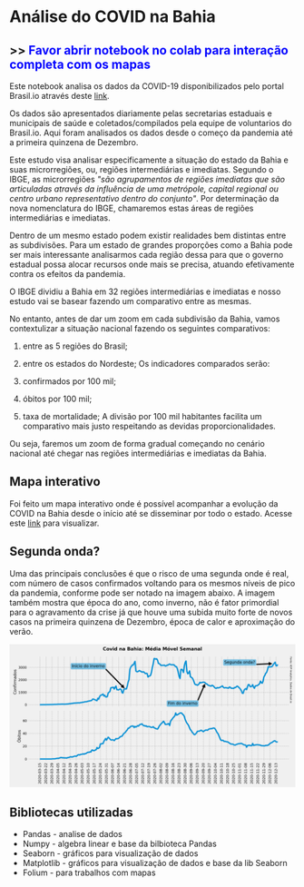 # Análise do COVID na Bahia
## >> <span style="color:blue"> Favor abrir notebook no colab para interação completa com os mapas </span>

Este notebook analisa os dados da COVID-19 disponibilizados pelo portal Brasil.io através deste [link](https://brasil.io/dataset/covid19/caso/).

Os dados são apresentados diariamente pelas secretarias estaduais e municipais de saúde e coletados/compilados pela equipe de voluntarios do Brasil.io. Aqui foram analisados os dados desde o começo da pandemia até a primeira quinzena de Dezembro.

Este estudo visa analisar especificamente a situação do estado da Bahia e suas microrregiões, ou, regiões intermediárias e imediatas. Segundo o IBGE, as microrregiões *"são agrupamentos de regiões imediatas que são articuladas através da influência de uma metrópole, capital regional ou centro urbano representativo dentro do conjunto"*. Por determinação da nova nomenclatura do IBGE, chamaremos estas áreas de regiões intermediárias e imediatas.

Dentro de um mesmo estado podem existir realidades bem distintas entre as subdivisões. Para um estado de grandes proporções como a Bahia pode ser mais interessante analisarmos cada região dessa para que o governo estadual possa alocar recursos onde mais se precisa, atuando efetivamente contra os efeitos da pandemia.

O IBGE dividiu a Bahia em 32 regiões intermediárias e imediatas e nosso estudo vai se basear fazendo um comparativo entre as mesmas. 

No entanto, antes de dar um zoom em cada subdivisão da Bahia, vamos contextulizar a situação nacional fazendo os seguintes comparativos:

1. entre as 5 regiões do Brasil;
2. entre os estados do Nordeste;
Os indicadores comparados serão:

1. confirmados por 100 mil;
2. óbitos por 100 mil;
3. taxa de mortalidade; 
A divisão por 100 mil habitantes facilita um comparativo mais justo respeitando as devidas proporcionalidades.

Ou seja, faremos um zoom de forma gradual começando no cenário nacional até chegar nas regiões intermediárias e imediatas da Bahia.

## Mapa interativo

Foi feito um mapa interativo onde é possível acompanhar a evolução da COVID na Bahia desde o início até se disseminar por todo o estado. Acesse este [link](https://kpxto.github.io/mapa-covid/) para visualizar.

## Segunda onda?

Uma das principais conclusões é que o risco de uma segunda onde é real, com número de casos confirmados voltando para os mesmos níveis de pico da pandemia, conforme pode ser notado na imagem abaixo. A imagem também mostra que época do ano, como inverno, não é fator primordial para o agravamento da crise já que houve uma subida muito forte de novos casos na primeira quinzena de Dezembro, época de calor e aproximação do verão. 

![covid](covid_bahia.png)

## Bibliotecas utilizadas

* Pandas     - analise de dados
* Numpy      - algebra linear e base da bilbioteca Pandas
* Seaborn    - gráficos para visualização de dados
* Matplotlib - gráficos para visualização de dados e base da lib Seaborn
* Folium     - para trabalhos com mapas
